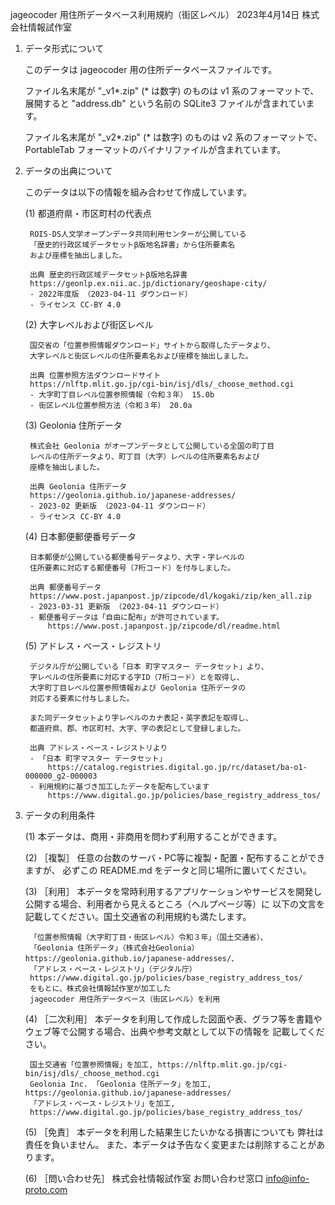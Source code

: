 jageocoder 用住所データベース利用規約（街区レベル）
2023年4月14日 株式会社情報試作室

1. データ形式について

    このデータは jageocoder 用の住所データベースファイルです。

    ファイル名末尾が "_v1*.zip" (* は数字) のものは v1 系のフォーマットで、
    展開すると "address.db" という名前の SQLite3 ファイルが含まれています。

    ファイル名末尾が "_v2*.zip" (* は数字) のものは v2 系のフォーマットで、
    PortableTab フォーマットのバイナリファイルが含まれています。

2. データの出典について

    このデータは以下の情報を組み合わせて作成しています。

    (1) 都道府県・市区町村の代表点

        ROIS-DS人文学オープンデータ共同利用センターが公開している
        「歴史的行政区域データセットβ版地名辞書」から住所要素名
        および座標を抽出しました。

        出典 歴史的行政区域データセットβ版地名辞書
        https://geonlp.ex.nii.ac.jp/dictionary/geoshape-city/
        - 2022年度版 （2023-04-11 ダウンロード）
        - ライセンス CC-BY 4.0

    (2) 大字レベルおよび街区レベル

        国交省の「位置参照情報ダウンロード」サイトから取得したデータより、
        大字レベルと街区レベルの住所要素名および座標を抽出しました。

        出典 位置参照方法ダウンロードサイト
        https://nlftp.mlit.go.jp/cgi-bin/isj/dls/_choose_method.cgi
        - 大字町丁目レベル位置参照情報（令和３年） 15.0b
        - 街区レベル位置参照方法（令和３年） 20.0a

    (3) Geolonia 住所データ

        株式会社 Geolonia がオープンデータとして公開している全国の町丁目
        レベルの住所データより、町丁目（大字）レベルの住所要素名および
        座標を抽出しました。

        出典 Geolonia 住所データ
        https://geolonia.github.io/japanese-addresses/
        - 2023-02 更新版 （2023-04-11 ダウンロード）
        - ライセンス CC-BY 4.0
        
    (4) 日本郵便郵便番号データ

        日本郵便が公開している郵便番号データより、大字・字レベルの
        住所要素に対応する郵便番号（7桁コード）を付与しました。

        出典 郵便番号データ
        https://www.post.japanpost.jp/zipcode/dl/kogaki/zip/ken_all.zip
        - 2023-03-31 更新版 （2023-04-11 ダウンロード）
        - 郵便番号データは「自由に配布」が許可されています。
            https://www.post.japanpost.jp/zipcode/dl/readme.html

    (5) アドレス・ベース・レジストリ

        デジタル庁が公開している「日本 町字マスター データセット」より、
        字レベルの住所要素に対応する字ID（7桁コード）とを取得し、
        大字町丁目レベル位置参照情報および Geolonia 住所データの
        対応する要素に付与しました。

        また同データセットより字レベルのカナ表記・英字表記を取得し、
        都道府県、郡、市区町村、大字、字の表記として登録しました。

        出典 アドレス・ベース・レジストリより
        - 「日本 町字マスター データセット」
            https://catalog.registries.digital.go.jp/rc/dataset/ba-o1-000000_g2-000003
        - 利用規約に基づき加工したデータを配布しています
            https://www.digital.go.jp/policies/base_registry_address_tos/


3. データの利用条件

    (1) 本データは、商用・非商用を問わず利用することができます。

    (2) ［複製］
        任意の台数のサーバ・PC等に複製・配置・配布することができますが、
        必ずこの README.md をデータと同じ場所に置いてください。

    (3) ［利用］
        本データを常時利用するアプリケーションやサービスを開発し
        公開する場合、利用者から見えるところ（ヘルプページ等）に
        以下の文言を記載してください。国土交通省の利用規約も満たします。

        「位置参照情報（大字町丁目・街区レベル）令和３年」（国土交通省）、
        「Geolonia 住所データ」（株式会社Geolonia） https://geolonia.github.io/japanese-addresses/、
        「アドレス・ベース・レジストリ」（デジタル庁）
        https://www.digital.go.jp/policies/base_registry_address_tos/
        をもとに、株式会社情報試作室が加工した
        jageocoder 用住所データベース（街区レベル）を利用

    (4) ［二次利用］
        本データを利用して作成した図面や表、グラフ等を書籍や
        ウェブ等で公開する場合、出典や参考文献として以下の情報を
        記載してください。

        国土交通省「位置参照情報」を加工, https://nlftp.mlit.go.jp/cgi-bin/isj/dls/_choose_method.cgi
        Geolonia Inc. 「Geolonia 住所データ」を加工, https://geolonia.github.io/japanese-addresses/
        「アドレス・ベース・レジストリ」を加工,
        https://www.digital.go.jp/policies/base_registry_address_tos/

    (5) ［免責］
        本データを利用した結果生じたいかなる損害についても
        弊社は責任を負いません。
        また、本データは予告なく変更または削除することがあります。

    (6) ［問い合わせ先］
        株式会社情報試作室 お問い合わせ窓口
        info@info-proto.com
